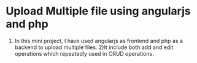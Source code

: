 # Upload  Multiple file using angularjs and php
1) In this mini project, I have used angularjs as frontend and php as a backend to upload multiple files.
2)It include both add and edit operations which repeatedly used in CRUD operations.

